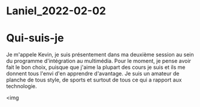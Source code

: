 # Laniel_2022-02-02

# Qui-suis-je

Je m'appele Kevin, je suis présentement dans ma deuxième session au sein du programme d'intégration au multimédia. Pour le moment, je pense avoir fait le bon choix, puisque que j'aime la plupart des cours je suis et ils me donnent tous l'envi d'en apprendre d'avantage. Je suis un amateur de planche de tous style, de sports et surtout de tous ce qui a rapport aux technologie. 

<img
